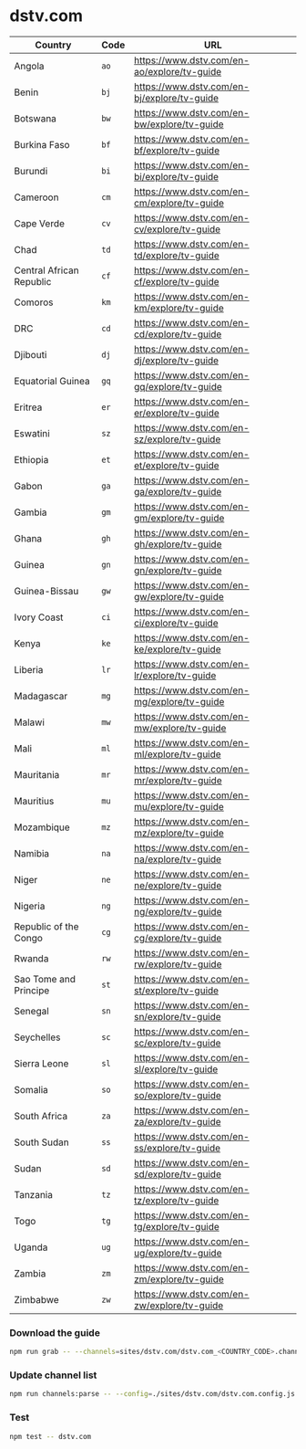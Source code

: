 # dstv.com

| Country                  | Code | URL                                         |
| ------------------------ | ---- | ------------------------------------------- |
| Angola                   | `ao` | https://www.dstv.com/en-ao/explore/tv-guide |
| Benin                    | `bj` | https://www.dstv.com/en-bj/explore/tv-guide |
| Botswana                 | `bw` | https://www.dstv.com/en-bw/explore/tv-guide |
| Burkina Faso             | `bf` | https://www.dstv.com/en-bf/explore/tv-guide |
| Burundi                  | `bi` | https://www.dstv.com/en-bi/explore/tv-guide |
| Cameroon                 | `cm` | https://www.dstv.com/en-cm/explore/tv-guide |
| Cape Verde               | `cv` | https://www.dstv.com/en-cv/explore/tv-guide |
| Chad                     | `td` | https://www.dstv.com/en-td/explore/tv-guide |
| Central African Republic | `cf` | https://www.dstv.com/en-cf/explore/tv-guide |
| Comoros                  | `km` | https://www.dstv.com/en-km/explore/tv-guide |
| DRC                      | `cd` | https://www.dstv.com/en-cd/explore/tv-guide |
| Djibouti                 | `dj` | https://www.dstv.com/en-dj/explore/tv-guide |
| Equatorial Guinea        | `gq` | https://www.dstv.com/en-gq/explore/tv-guide |
| Eritrea                  | `er` | https://www.dstv.com/en-er/explore/tv-guide |
| Eswatini                 | `sz` | https://www.dstv.com/en-sz/explore/tv-guide |
| Ethiopia                 | `et` | https://www.dstv.com/en-et/explore/tv-guide |
| Gabon                    | `ga` | https://www.dstv.com/en-ga/explore/tv-guide |
| Gambia                   | `gm` | https://www.dstv.com/en-gm/explore/tv-guide |
| Ghana                    | `gh` | https://www.dstv.com/en-gh/explore/tv-guide |
| Guinea                   | `gn` | https://www.dstv.com/en-gn/explore/tv-guide |
| Guinea-Bissau            | `gw` | https://www.dstv.com/en-gw/explore/tv-guide |
| Ivory Coast              | `ci` | https://www.dstv.com/en-ci/explore/tv-guide |
| Kenya                    | `ke` | https://www.dstv.com/en-ke/explore/tv-guide |
| Liberia                  | `lr` | https://www.dstv.com/en-lr/explore/tv-guide |
| Madagascar               | `mg` | https://www.dstv.com/en-mg/explore/tv-guide |
| Malawi                   | `mw` | https://www.dstv.com/en-mw/explore/tv-guide |
| Mali                     | `ml` | https://www.dstv.com/en-ml/explore/tv-guide |
| Mauritania               | `mr` | https://www.dstv.com/en-mr/explore/tv-guide |
| Mauritius                | `mu` | https://www.dstv.com/en-mu/explore/tv-guide |
| Mozambique               | `mz` | https://www.dstv.com/en-mz/explore/tv-guide |
| Namibia                  | `na` | https://www.dstv.com/en-na/explore/tv-guide |
| Niger                    | `ne` | https://www.dstv.com/en-ne/explore/tv-guide |
| Nigeria                  | `ng` | https://www.dstv.com/en-ng/explore/tv-guide |
| Republic of the Congo    | `cg` | https://www.dstv.com/en-cg/explore/tv-guide |
| Rwanda                   | `rw` | https://www.dstv.com/en-rw/explore/tv-guide |
| Sao Tome and Principe    | `st` | https://www.dstv.com/en-st/explore/tv-guide |
| Senegal                  | `sn` | https://www.dstv.com/en-sn/explore/tv-guide |
| Seychelles               | `sc` | https://www.dstv.com/en-sc/explore/tv-guide |
| Sierra Leone             | `sl` | https://www.dstv.com/en-sl/explore/tv-guide |
| Somalia                  | `so` | https://www.dstv.com/en-so/explore/tv-guide |
| South Africa             | `za` | https://www.dstv.com/en-za/explore/tv-guide |
| South Sudan              | `ss` | https://www.dstv.com/en-ss/explore/tv-guide |
| Sudan                    | `sd` | https://www.dstv.com/en-sd/explore/tv-guide |
| Tanzania                 | `tz` | https://www.dstv.com/en-tz/explore/tv-guide |
| Togo                     | `tg` | https://www.dstv.com/en-tg/explore/tv-guide |
| Uganda                   | `ug` | https://www.dstv.com/en-ug/explore/tv-guide |
| Zambia                   | `zm` | https://www.dstv.com/en-zm/explore/tv-guide |
| Zimbabwe                 | `zw` | https://www.dstv.com/en-zw/explore/tv-guide |

### Download the guide

```sh
npm run grab -- --channels=sites/dstv.com/dstv.com_<COUNTRY_CODE>.channels.xml
```

### Update channel list

```sh
npm run channels:parse -- --config=./sites/dstv.com/dstv.com.config.js --output=./sites/dstv.com/dstv.com_<COUNTRY_CODE>.channels.xml --set=country:<COUNTRY_CODE>
```

### Test

```sh
npm test -- dstv.com
```
